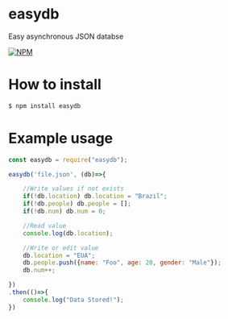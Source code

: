 # easydb

Easy asynchronous JSON databse

[![NPM](https://nodei.co/npm/easydb.png?downloads=true&downloadRank=true&stars=true)](https://nodei.co/npm/easydb/)

# How to install

```sh
$ npm install easydb
```

# Example usage

```javascript
const easydb = require("easydb");

easydb('file.json', (db)=>{

    //Write values if not exists
    if(!db.location) db.location = "Brazil";
    if(!db.people) db.people = [];
    if(!db.num) db.num = 0;

    //Read value
    console.log(db.location);

    //Write or edit value
    db.location = "EUA";
    db.people.push({name: "Foo", age: 20, gender: "Male"});
    db.num++;

})
.then(()=>{
    console.log("Data Stored!");
})
```
